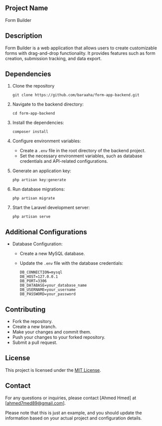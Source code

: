 
## Project Name

Form Builder

## Description

Form Builder is a web application that allows users to create customizable forms with drag-and-drop functionality. It provides features such as form creation, submission tracking, and data export.

## Dependencies

1. Clone the repository 

   ```
   git clone https://github.com/baraaha/form-app-backend.git
   ```

2. Navigate to the backend directory:

   ```
   cd form-app-backend

   ```

3. Install the dependencies:

   ```
   composer install
   ```

4. Configure environment variables:

   - Create a `.env` file in the root directory of the backend project.
   - Set the necessary environment variables, such as database credentials and API-related configurations.

5. Generate an application key:

   ```
   php artisan key:generate
   ```

6. Run database migrations:

   ```
   php artisan migrate
   ```

7. Start the Laravel development server:

   ```
   php artisan serve
   ```

## Additional Configurations

- Database Configuration:
  - Create a new MySQL database.
  - Update the `.env` file with the database credentials:

    ```
    DB_CONNECTION=mysql
    DB_HOST=127.0.0.1
    DB_PORT=3306
    DB_DATABASE=your_database_name
    DB_USERNAME=your_username
    DB_PASSWORD=your_password
    ```

## Contributing

- Fork the repository.
- Create a new branch.
- Make your changes and commit them.
- Push your changes to your forked repository.
- Submit a pull request.

## License

This project is licensed under the [MIT License](LICENSE).

## Contact

For any questions or inquiries, please contact [Ahmed Hmed] at [ahmed7med89@gmail.com].

Please note that this is just an example, and you should update the information based on your actual project and configuration details.
